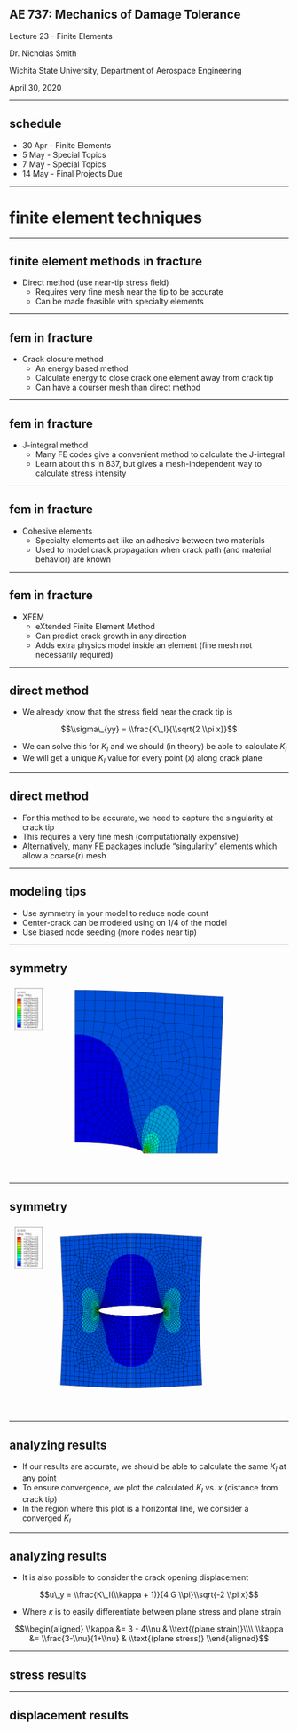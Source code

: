 ##  AE 737: Mechanics of Damage Tolerance
Lecture 23 - Finite Elements

Dr. Nicholas Smith

Wichita State University, Department of Aerospace Engineering

April 30, 2020

----
##  schedule

- 30 Apr - Finite Elements
- 5 May - Special Topics
- 7 May - Special Topics
- 14 May - Final Projects Due

---
# finite element techniques

----
## finite element methods in fracture

-   Direct method (use near-tip stress field)
    -   Requires very fine mesh near the tip to be accurate
    -   Can be made feasible with specialty elements

----
## fem in fracture

-   Crack closure method
    -   An energy based method
    -   Calculate energy to close crack one element away from crack tip
    -   Can have a courser mesh than direct method

----
## fem in fracture

- J-integral method
    - Many FE codes give a convenient method to calculate the J-integral
    - Learn about this in 837, but gives a mesh-independent way to calculate stress intensity

----
## fem in fracture

-   Cohesive elements
    -   Specialty elements act like an adhesive between two materials
    -   Used to model crack propagation when crack path (and material behavior) are known

----
## fem in fracture

-   XFEM
    -   eXtended Finite Element Method
    -   Can predict crack growth in any direction
    -   Adds extra physics model inside an element (fine mesh not necessarily required)

----
## direct method

-   We already know that the stress field near the crack tip is
    
$$\\sigma\_{yy} = \\frac{K\_I}{\\sqrt{2 \\pi x}}$$

-   We can solve this for $K_I$ and we should (in theory) be able to calculate $K_I$
-   We will get a unique $K_I$ value for every point (*x*) along crack plane

----
## direct method

-   For this method to be accurate, we need to capture the singularity at crack tip
-   This requires a very fine mesh (computationally expensive)
-   Alternatively, many FE packages include “singularity” elements which allow a coarse(r) mesh

----
## modeling tips

-   Use symmetry in your model to reduce node count
-   Center-crack can be modeled using on 1/4 of the model
-   Use biased node seeding (more nodes near tip)

----
## symmetry

![](../images/singularity_quarter.png) <!-- .element width="60%" -->

----
## symmetry

![](../images/singularity_mirrored.png) <!-- .element width="60%" -->

----
## analyzing results

-   If our results are accurate, we should be able to calculate the same $K_I$ at any point
-   To ensure convergence, we plot the calculated $K_I$ vs. *x* (distance from crack tip)
-   In the region where this plot is a horizontal line, we consider a converged $K_I$

----
## analyzing results

-   It is also possible to consider the crack opening displacement

$$u\_y = \\frac{K\_I(\\kappa + 1)}{4 G \\pi}\\sqrt{-2 \\pi x}$$

-   Where *κ* is to easily differentiate between plane stress and plane strain
    
$$\\begin{aligned}
  \\kappa &= 3 - 4\\nu & \\text{(plane strain)}\\\\
  \\kappa &= \\frac{3-\\nu}{1+\\nu} & \\text{(plane stress)}
\\end{aligned}$$

----
## stress results 

<div class="anything" id="stress">
<!--
{
  "initialize": "function(container) {
  var trace1 = {
    x: [5.45E-02, 1.13E-01, 1.79E-01, 2.54E-01, 3.39E-01, 4.35E-01, 5.44E-01, 6.69E-01, 8.10E-01, 9.70E-01, 1.15195],	
    y: [995.851, 638.229, 524.483, 437.773, 382.712, 337.833, 303.788, 275.233, 251.72 , 231.981, 215.293],
    mode: 'lines',
    type: 'scatter',
    name: 'stress'
  };
  var trace2 = {
    x: [5.45E-02, 1.13E-01, 1.79E-01, 2.54E-01, 3.39E-01, 4.35E-01, 5.44E-01, 6.69E-01, 8.10E-01, 9.70E-01, 1.15195],
    y: [582.6797823, 537.8621906, 556.3459015, 553.0662241, 558.461596, 558.5840646, 561.8763421, 564.1008252, 567.7205204, 572.6588527, 579.2108094],
    mode: 'lines',
    type: 'scatter',
    yaxis: 'y2',
    name: 'stress intensity'
  };
  var data = [trace1, trace2];
  layout = {
    xaxis: {
      title: 'x'
    },
    yaxis: {
      title: 'stress'
    },
    yaxis2: {
      title: 'stress intensity',
      titlefont: {color: 'rgb(148, 103, 189)'},
      tickfont: {color: 'rgb(148, 103, 189)'},
      overlaying: 'y',
      side: 'right'
    }
  };
  Plotly.newPlot('stress', data, layout);
	}"
}
-->
</div>

----
## displacement results

<div class="anything" id="disp">
<!--
{
  "initialize": "function(container) {
  var trace1 = {
    x: [5.56E-02, 1.10E-01, 1.76E-01, 2.48E-01, 3.32E-01, 4.26E-01, 5.33E-01, 6.55E-01, 7.94E-01, 9.51E-01, 1.13091],
    y: [2.09E-02, 2.44E-02, 3.42E-02, 3.84E-02, 4.63E-02, 5.10E-02, 5.80E-02, 6.32E-02, 6.99E-02, 7.56E-02, 8.22E-02],
    mode: 'lines',
    type: 'scatter',
    name: 'displacement'
  };
  var trace2 = {
    x: [5.56E-02, 1.10E-01, 1.76E-01, 2.48E-01, 3.32E-01, 4.26E-01, 5.33E-01, 6.55E-01, 7.94E-01, 9.51E-01, 1.13091],
    y: [5.48E+02, 4.53E+02, 5.04E+02, 4.76E+02, 4.96E+02, 4.83E+02, 4.90E+02, 4.82E+02, 4.84E+02, 4.78E+02, 4.77E+02],
    mode: 'lines',
    yaxis: 'y2',
    type: 'scatter',
    name: 'stress intensity'
  };
  var data = [trace1, trace2];
  layout = {
    xaxis: {
      title: 'x'
    },
    yaxis: {
      title: 'displacement'
    },
    yaxis2: {
      title: 'stress intensity',
      titlefont: {color: 'rgb(148, 103, 189)'},
      tickfont: {color: 'rgb(148, 103, 189)'},
      overlaying: 'y',
      side: 'right'
    }
  };
  Plotly.newPlot('disp', data, layout);
	}"
}
-->
</div>



